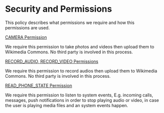 # Security and Permissions

This policy describes what permissions we require and how this permissions are used.

[CAMERA Permission](https://developer.android.com/reference/android/Manifest.permission.html#CAMERA)

We require this permission to take photos and videos then upload them to Wikimedia Commons. No third party is involved in this process.

[RECORD_AUDIO, RECORD_VIDEO Permissions](https://developer.android.com/reference/android/Manifest.permission.html#RECORD_AUDIO)

We require this permission to record audios then upload them to Wikimedia Commons. No third party is involved in this process.


[READ_PHONE_STATE Permission](https://developer.android.com/reference/android/Manifest.permission.html#READ_PHONE_STATE)

We require this permission to listen to system events, E.g. incoming calls, messages, push notifications in order to stop playing audio or video, in case the user is playing media files and an system events happen. 
